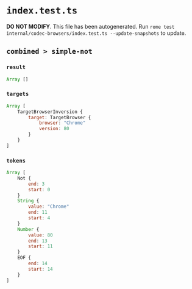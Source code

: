 # `index.test.ts`

**DO NOT MODIFY**. This file has been autogenerated. Run `rome test internal/codec-browsers/index.test.ts --update-snapshots` to update.

## `combined > simple-not`

### `result`

```javascript
Array []
```

### `targets`

```javascript
Array [
	TargetBrowserInversion {
		target: TargetBrowser {
			browser: "Chrome"
			version: 80
		}
	}
]
```

### `tokens`

```javascript
Array [
	Not {
		end: 3
		start: 0
	}
	String {
		value: "Chrome"
		end: 11
		start: 4
	}
	Number {
		value: 80
		end: 13
		start: 11
	}
	EOF {
		end: 14
		start: 14
	}
]
```
